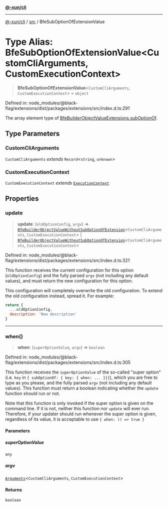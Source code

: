 [**@-xun/cli**](../../README.md)

***

[@-xun/cli](../../README.md) / [src](../README.md) / BfeSubOptionOfExtensionValue

# Type Alias: BfeSubOptionOfExtensionValue\<CustomCliArguments, CustomExecutionContext\>

> **BfeSubOptionOfExtensionValue**\<`CustomCliArguments`, `CustomExecutionContext`\> = `object`

Defined in: node\_modules/@black-flag/extensions/dist/packages/extensions/src/index.d.ts:291

The array element type of
[BfeBuilderObjectValueExtensions.subOptionOf](BfeBuilderObjectValueExtensions.md#suboptionof).

## Type Parameters

### CustomCliArguments

`CustomCliArguments` *extends* `Record`\<`string`, `unknown`\>

### CustomExecutionContext

`CustomExecutionContext` *extends* [`ExecutionContext`](ExecutionContext.md)

## Properties

### update

> **update**: (`oldOptionConfig`, `argv`) => [`BfeBuilderObjectValueWithoutSubOptionOfExtension`](BfeBuilderObjectValueWithoutSubOptionOfExtension.md)\<`CustomCliArguments`, `CustomExecutionContext`\> \| [`BfeBuilderObjectValueWithoutSubOptionOfExtension`](BfeBuilderObjectValueWithoutSubOptionOfExtension.md)\<`CustomCliArguments`, `CustomExecutionContext`\>

Defined in: node\_modules/@black-flag/extensions/dist/packages/extensions/src/index.d.ts:321

This function receives the current configuration for this option
(`oldOptionConfig`) and the fully parsed `argv` (not including any default
values), and must return the new configuration for this option.

This configuration will completely overwrite the old configuration. To
extend the old configuration instead, spread it. For example:

```javascript
return {
  ...oldOptionConfig,
  description: 'New description'
}
```

***

### when()

> **when**: (`superOptionValue`, `argv`) => `boolean`

Defined in: node\_modules/@black-flag/extensions/dist/packages/extensions/src/index.d.ts:305

This function receives the `superOptionValue` of the so-called "super
option" (i.e. `key` in `{ subOptionOf: { key: { when: ... }}}`), which you
are free to type as you please, and the fully parsed `argv` (not including
any default values). This function must return a boolean indicating whether
the `update` function should run or not.

Note that this function is only invoked if the super option is given on the
command line. If it is not, neither this function nor `update` will ever
run. Therefore, if your updater should run whenever the super option is
given, regardless of its value, it is acceptable to use `{ when: () => true
}`

#### Parameters

##### superOptionValue

`any`

##### argv

[`Arguments`](Arguments.md)\<`CustomCliArguments`, `CustomExecutionContext`\>

#### Returns

`boolean`
